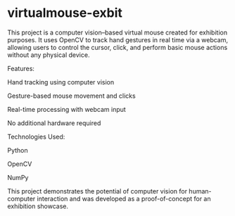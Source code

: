 # virtualmouse-exbit
This project is a computer vision–based virtual mouse created for exhibition purposes. It uses OpenCV to track hand gestures in real time via a webcam, allowing users to control the cursor, click, and perform basic mouse actions without any physical device.

Features:

Hand tracking using computer vision

Gesture-based mouse movement and clicks

Real-time processing with webcam input

No additional hardware required

Technologies Used:

Python

OpenCV

NumPy


This project demonstrates the potential of computer vision for human-computer interaction and was developed as a proof-of-concept for an exhibition showcase.
